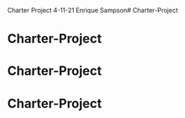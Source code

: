 Charter Project 4-11-21
Enrique Sampson# Charter-Project
# Charter-Project
# Charter-Project
# Charter-Project
